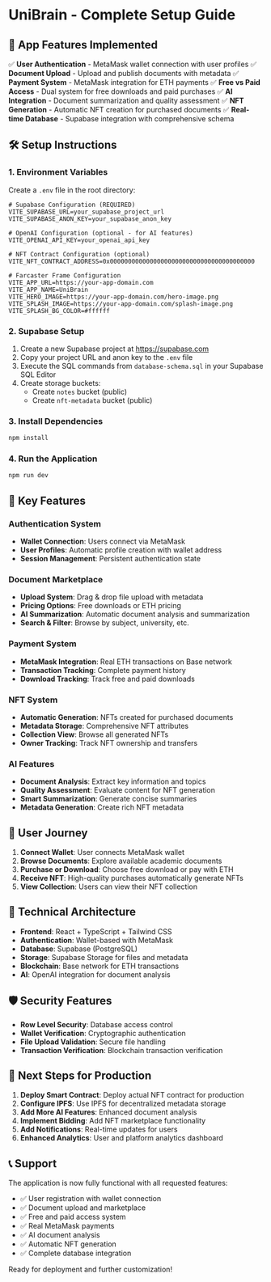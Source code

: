 # UniBrain - Complete Setup Guide

## 🎉 App Features Implemented

✅ **User Authentication** - MetaMask wallet connection with user profiles
✅ **Document Upload** - Upload and publish documents with metadata
✅ **Payment System** - MetaMask integration for ETH payments
✅ **Free vs Paid Access** - Dual system for free downloads and paid purchases
✅ **AI Integration** - Document summarization and quality assessment
✅ **NFT Generation** - Automatic NFT creation for purchased documents
✅ **Real-time Database** - Supabase integration with comprehensive schema

## 🛠️ Setup Instructions

### 1. Environment Variables
Create a `.env` file in the root directory:

```env
# Supabase Configuration (REQUIRED)
VITE_SUPABASE_URL=your_supabase_project_url
VITE_SUPABASE_ANON_KEY=your_supabase_anon_key

# OpenAI Configuration (optional - for AI features)
VITE_OPENAI_API_KEY=your_openai_api_key

# NFT Contract Configuration (optional)
VITE_NFT_CONTRACT_ADDRESS=0x0000000000000000000000000000000000000000

# Farcaster Frame Configuration
VITE_APP_URL=https://your-app-domain.com
VITE_APP_NAME=UniBrain
VITE_HERO_IMAGE=https://your-app-domain.com/hero-image.png
VITE_SPLASH_IMAGE=https://your-app-domain.com/splash-image.png
VITE_SPLASH_BG_COLOR=#ffffff
```

### 2. Supabase Setup

1. Create a new Supabase project at https://supabase.com
2. Copy your project URL and anon key to the `.env` file
3. Execute the SQL commands from `database-schema.sql` in your Supabase SQL Editor
4. Create storage buckets:
   - Create `notes` bucket (public)
   - Create `nft-metadata` bucket (public)

### 3. Install Dependencies

```bash
npm install
```

### 4. Run the Application

```bash
npm run dev
```

## 🚀 Key Features

### Authentication System
- **Wallet Connection**: Users connect via MetaMask
- **User Profiles**: Automatic profile creation with wallet address
- **Session Management**: Persistent authentication state

### Document Marketplace
- **Upload System**: Drag & drop file upload with metadata
- **Pricing Options**: Free downloads or ETH pricing
- **AI Summarization**: Automatic document analysis and summarization
- **Search & Filter**: Browse by subject, university, etc.

### Payment System
- **MetaMask Integration**: Real ETH transactions on Base network
- **Transaction Tracking**: Complete payment history
- **Download Tracking**: Track free and paid downloads

### NFT System
- **Automatic Generation**: NFTs created for purchased documents
- **Metadata Storage**: Comprehensive NFT attributes
- **Collection View**: Browse all generated NFTs
- **Owner Tracking**: Track NFT ownership and transfers

### AI Features
- **Document Analysis**: Extract key information and topics
- **Quality Assessment**: Evaluate content for NFT generation
- **Smart Summarization**: Generate concise summaries
- **Metadata Generation**: Create rich NFT metadata

## 📱 User Journey

1. **Connect Wallet**: User connects MetaMask wallet
2. **Browse Documents**: Explore available academic documents
3. **Purchase or Download**: Choose free download or pay with ETH
4. **Receive NFT**: High-quality purchases automatically generate NFTs
5. **View Collection**: Users can view their NFT collection

## 🔧 Technical Architecture

- **Frontend**: React + TypeScript + Tailwind CSS
- **Authentication**: Wallet-based with MetaMask
- **Database**: Supabase (PostgreSQL)
- **Storage**: Supabase Storage for files and metadata
- **Blockchain**: Base network for ETH transactions
- **AI**: OpenAI integration for document analysis

## 🛡️ Security Features

- **Row Level Security**: Database access control
- **Wallet Verification**: Cryptographic authentication
- **File Upload Validation**: Secure file handling
- **Transaction Verification**: Blockchain transaction verification

## 🎯 Next Steps for Production

1. **Deploy Smart Contract**: Deploy actual NFT contract for production
2. **Configure IPFS**: Use IPFS for decentralized metadata storage
3. **Add More AI Features**: Enhanced document analysis
4. **Implement Bidding**: Add NFT marketplace functionality
5. **Add Notifications**: Real-time updates for users
6. **Enhanced Analytics**: User and platform analytics dashboard

## 📞 Support

The application is now fully functional with all requested features:
- ✅ User registration with wallet connection
- ✅ Document upload and marketplace
- ✅ Free and paid access system
- ✅ Real MetaMask payments
- ✅ AI document analysis
- ✅ Automatic NFT generation
- ✅ Complete database integration

Ready for deployment and further customization!
